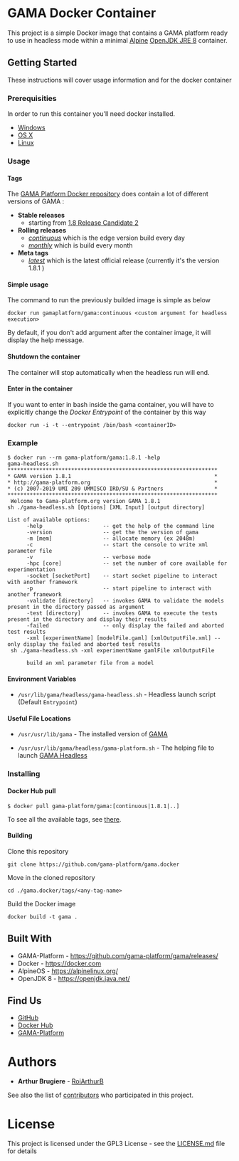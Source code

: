 # GAMA Docker Container

This project is a simple Docker image that contains a GAMA platform ready to use in headless mode within a minimal [Alpine](https://alpinelinux.org/) [OpenJDK JRE 8](https://openjdk.java.net/) container.

## Getting Started

These instructions will cover usage information and for the docker container 

### Prerequisities


In order to run this container you'll need docker installed.

* [Windows](https://docs.docker.com/windows/started)
* [OS X](https://docs.docker.com/mac/started/)
* [Linux](https://docs.docker.com/linux/started/)

### Usage

#### Tags

The [GAMA Platform Docker repository](https://hub.docker.com/r/gamaplatform/gama) does contain a lot of different versions of GAMA :

- **Stable releases** 
  - starting from [1.8 Release Candidate 2](https://hub.docker.com/layers/gamaplatform/gama/1.8-rc2/images/sha256-76035a577c8541ca6610a949cc58a4e76a7423da2e89c140a67cd75ae3e29efc?context=explore)
- **Rolling releases** 
  - [_continuous_](https://hub.docker.com/layers/gamaplatform/gama/continuous/images/sha256-d6cc685be16d8cd3f0b0644990b20ba75294b567fdc97742671beea8408d44d0?context=explore) which is the edge version build every day 
  - [_monthly_](https://hub.docker.com/layers/gamaplatform/gama/monthly/images/sha256-9a21bd7860e3833b7fcd40d78e3dfda1fdf7f923e68b875ae37d1925cb47a78d?context=explore) which is build every month
- **Meta tags**
  - [_latest_](https://hub.docker.com/layers/gamaplatform/gama/latest/images/sha256-15746fa81624c38b085d891e521fb4fe737f06b3a1f6a955dc53b4d5558ad46f?context=explore) which is the latest official release (currently it's the version 1.8.1 )

#### Simple usage

The command to run the previously builded image is simple as below

```
docker run gamaplatform/gama:continuous <custom argument for headless execution>
```

By default, if you don't add argument after the container image, it will display the help message.

#### Shutdown the container

The container will stop automatically when the headless run will end.

#### Enter in the container

If you want to enter in bash inside the gama container, you will have to explicitly change the _Docker Entrypoint_ of the container by this way

```
docker run -i -t --entrypoint /bin/bash <containerID>
```

### Example

```
$ docker run --rm gama-platform/gama:1.8.1 -help
gama-headless.sh
******************************************************************
* GAMA version 1.8.1                                             *
* http://gama-platform.org                                       *
* (c) 2007-2019 UMI 209 UMMISCO IRD/SU & Partners                *
******************************************************************
 Welcome to Gama-platform.org version GAMA 1.8.1
sh ./gama-headless.sh [Options] [XML Input] [output directory]

List of available options:
      -help                   -- get the help of the command line
      -version                -- get the the version of gama
      -m [mem]                -- allocate memory (ex 2048m)
      -c                      -- start the console to write xml parameter file
      -v                      -- verbose mode
      -hpc [core]             -- set the number of core available for experimentation
      -socket [socketPort]    -- start socket pipeline to interact with another framework
      -p                      -- start pipeline to interact with another framework
      -validate [directory]   -- invokes GAMA to validate the models present in the directory passed as argument
      -test [directory]       -- invokes GAMA to execute the tests present in the directory and display their results
      -failed                 -- only display the failed and aborted test results
      -xml [experimentName] [modelFile.gaml] [xmlOutputFile.xml] -- only display the failed and aborted test results
 sh ./gama-headless.sh -xml experimentName gamlFile xmlOutputFile

      build an xml parameter file from a model
```

#### Environment Variables

* `/usr/lib/gama/headless/gama-headless.sh` - Headless launch script (Default `Entrypoint`)

#### Useful File Locations

* `/usr/usr/lib/gama` - The installed version of [GAMA](http://gama-platform.org)

* `/usr/usr/lib/gama/headless/gama-platform.sh` - The helping file to launch [GAMA Headless](http://gama-platform.org/wiki/Headless)

### Installing

#### Docker Hub pull

```shell
$ docker pull gama-platform/gama:[continuous|1.8.1|..]
```

To see all the available tags, see [there](https://hub.docker.com/r/gamaplatform/gama/tags).

#### Building

Clone this repository

```
git clone https://github.com/gama-platform/gama.docker
```

Move in the cloned repository

```
cd ./gama.docker/tags/<any-tag-name>
```

Build the Docker image

```
docker build -t gama .
```

## Built With

* GAMA-Platform - https://github.com/gama-platform/gama/releases/
* Docker - https://docker.com
* AlpineOS - https://alpinelinux.org/
* OpenJDK 8 - https://openjdk.java.net/

## Find Us

* [GitHub](https://github.com/gama-platform)
* [Docker Hub](https://hub.docker.com/r/gamaplatform/gama)
* [GAMA-Platform](https://gama-platform.github.io/)

<!--
## Contributing

Please read [CONTRIBUTING.md](CONTRIBUTING.md) for details on our code of conduct, and the process for submitting pull requests to us.
-->

# Authors

* **Arthur Brugiere** - [RoiArthurB](https://github.com/RoiArthurB)

See also the list of [contributors](https://github.com/gama-platform/gama.docker/contributors) who participated in this project.

# License

This project is licensed under the GPL3 License - see the [LICENSE.md](LICENSE.md) file for details

